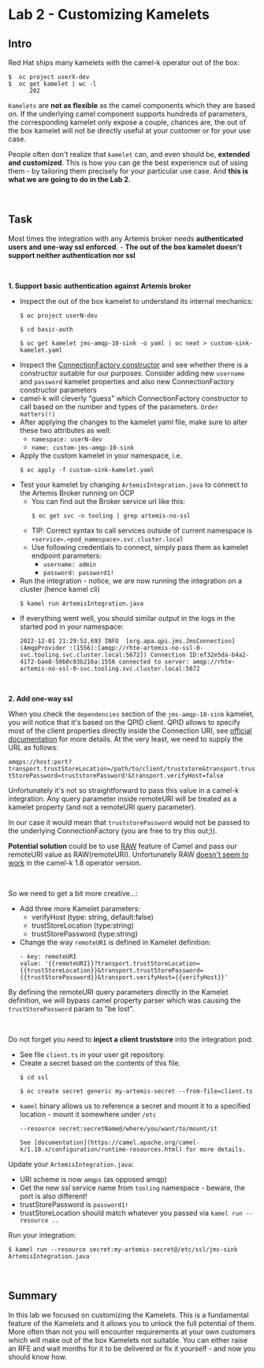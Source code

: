 # Lab 2 - Customizing Kamelets

## Intro

Red Hat ships many kamelets with the camel-k operator out of the box:
```
$  oc project userX-dev
$  oc get kamelet | wc -l
      202
```

`Kamelets` are __not as flexible__ as the camel components which they are based on. If the underlying camel component supports hundreds of parameters, the corresponding kamelet only expose a couple, chances are, the out of the box kamelet will not be directly useful at your customer or for your use case.

People often don't realize that `kamelet` can, and even should be, __extended and customized__. This is how you can ge the best experience out of using them - by tailoring them precisely for your particular use case. And __this is what we are going to do in the Lab 2.__

<br/>

## Task

Most times the integration with any Artemis broker needs __authenticated users and one-way ssl enforced__.  - __The out of the box kamelet doesn't support neither authentication nor ssl__

<br/>

__1. Support basic authentication against Artemis broker__

 - Inspect the out of the box kamelet to understand its internal mechanics:
   ```
   $ oc project userN-dev

   $ cd basic-auth

   $ oc get kamelet jms-amqp-10-sink -o yaml | oc neat > custom-sink-kamelet.yaml
   ```
 - Inspect the [ConnectionFactory constructor](https://github.com/apache/qpid-jms/blob/main/qpid-jms-client/src/main/java/org/apache/qpid/jms/JmsConnectionFactory.java) and see whether there is a constructor suitable for our purposes. Consider adding new `username` and `password` kamelet properties and also new ConnectionFactory constructor parameters
 - camel-k will cleverly "guess" which ConnectionFactory constructor to call based on the number and types of the parameters. `Order matters(!)`
 - After applying the changes to the kamelet yaml file,  make sure to alter these two attributes as well:
   - `namespace: userN-dev`
   - `name: custom-jms-amqp-10-sink`
 - Apply the custom kamelet in your namespace, i.e. 
    ```
    $ oc apply -f custom-sink-kamelet.yaml
    ```
 - Test your kamelet by changing `ArtemisIntegration.java` to connect to the Artemis Broker running on OCP
   - You can find out the Broker service url like this:
      ```
      $ oc get svc -n tooling | grep artemis-no-ssl
      ```
   - TIP: Correct syntax to call services outside of current namespace is `<service>.<pod_namespace>.svc.cluster.local`
   - Use following credentials to connect, simply pass them as kamelet endpoint parameters:
     - `username: admin`
     - `password: password1!`
 - Run the integration - notice, we are now running the integration on a cluster (hence kamel cli)
    ```
    $ kamel run ArtemisIntegration.java
    ```
 - If everything went well, you should similar output in the logs in the started pod in your namespace:
   ```
   2022-12-01 21:29:52,693 INFO  [org.apa.qpi.jms.JmsConnection] (AmqpProvider :(1556):[amqp://rhte-artemis-no-ssl-0-svc.tooling.svc.cluster.local:5672]) Connection ID:ef32e5da-b4a2-4172-bae8-50b0c03b216a:1556 connected to server: amqp://rhte-artemis-no-ssl-0-svc.tooling.svc.cluster.local:5672   
   ``` 

<br/>

__2. Add one-way ssl__

When you check the `dependencies` section of the `jms-amqp-10-sink` kamelet, you will notice that it's based on the QPID client. QPID allows to specify most of the client properties directly inside the Connection URI, see [official documentation](https://qpid.apache.org/releases/qpid-jms-1.7.0/docs/index.html) for more details. At the very least, we need to supply the URL as follows:

`amqps://host:port?transport.trustStoreLocation=/path/to/client/truststore&transport.trustStorePassword=truststorePassword!&transport.verifyHost=false`

Unfortunately it's not so straightforward to pass this value in a camel-k integration. Any query parameter inside remoteURI will be treated as a kamelet property (and not a remoteURI query parameter). 

In our case it would mean that `truststorePassword` would not be passed to the underlying ConnectionFactory (you are free to try this out;)). 

__Potential solution__ could be to use [RAW](https://camel.apache.org/manual/faq/how-do-i-configure-endpoints.html) feature of Camel and pass our remoteURI value as RAW(remoteURI). Unfortunately RAW [doesn't seem to work](https://github.com/apache/camel-kamelets/issues/1200) in the camel-k 1.8 operator version. 

<br/>

So we need to get a bit more creative...:

 - Add three more Kamelet parameters:
   - verifyHost (type: string, default:false)
   - trustStoreLocation (type:string)
   - trustStorePassword (type:string)
 - Change the way `remoteURI` is defined in Kamelet definition:
    ```      
    - key: remoteURI
    value: '{{remoteURI}}?transport.trustStoreLocation={{trustStoreLocation}}&transport.trustStorePassword={{trustStorePassword}}&transport.verifyHost={{verifyHost}}'
    ``` 

By defining the remoteURI query parameters directly in the Kamelet definition, we will bypass camel property parser which was causing the `trustStorePassword` param to "be lost".  

<br/>
 
Do not forget you need to __inject a client truststore__ into the integration pod:

- See file `client.ts` in your user git repository.  
- Create a secret based on the contents of this file.
  ```
  $ cd ssl

  $ oc create secret generic my-artemis-secret --from-file=client.ts
  ``` 
- `kamel` binary allows us to reference a secret and mount it to a specified location - mount it somewhere under `/etc`
  ```
  --resource secret:secretName@/where/you/want/to/mount/it
  
  See [documentation](https://camel.apache.org/camel-k/1.10.x/configuration/runtime-resources.html) for more details.
  ``` 

Update your `ArtemisIntegration.java`:
- URI scheme is now `amqps` (as opposed amqp)
- Get the new _ssl_ service name from `tooling` namespace - beware, the port is also different!
- trustStorePassword is `password1!`
- trustStoreLocation should match whatever you passed via `kamel run --resource ..`

Run your integration:
```
$ kamel run --resource secret:my-artemis-secret@/etc/ssl/jms-sink ArtemisIntegration.java
```

<br/>

## Summary
In this lab we focused on customizing the Kamelets. This is a fundamental feature of the Kamelets and it allows you to unlock the full potential of them.  More often than not you will encounter requirements at your own customers which will make out of the box Kamelets not suitable. You can either raise an RFE and wait months for it to be delivered or fix it yourself - and now you should know how.
